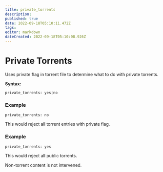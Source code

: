 ```yaml
---
title: private_torrents
description: 
published: true
date: 2022-09-18T05:10:11.472Z
tags: 
editor: markdown
dateCreated: 2022-09-18T05:10:08.926Z
---
```


# Private Torrents
Uses private flag in torrent file to determine what to do with private torrents.

**Syntax:**

```
private_torrents: yes|no
```

### Example
```
private_torrents: no
```

This would reject all torrent entries with private flag.

### Example
```
private_torrents: yes
```

This would reject all public torrents.

Non-torrent content is not intervened.